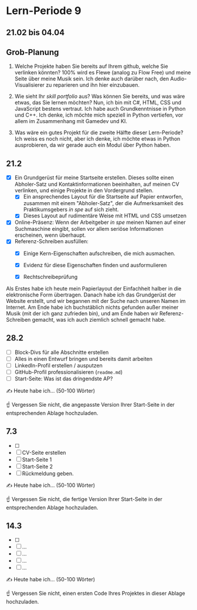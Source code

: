 # Lern-Periode 9
## 21.02 bis 04.04

## Grob-Planung
1. Welche Projekte haben Sie bereits auf Ihrem github, welche Sie verlinken könnten?
100% wird es Flewe (analog zu Flow Free) und meine Seite über meine Musik sein. Ich denke auch darüber nach, den Audio-Visualisierer zu reparieren und ihn hier einzubauen.

2. Wie sieht Ihr *skill portfolio* aus? Was können Sie bereits, und was wäre etwas, das Sie lernen möchten?
Nun, ich bin mit C#, HTML, CSS und JavaScript bestens vertraut. Ich habe auch Grundkenntnisse in Python und C++. Ich denke, ich möchte mich speziell in Python vertiefen, vor allem im Zusammenhang mit Gamedev und KI.

3. Was wäre ein gutes Projekt für die zweite Hälfte dieser Lern-Periode?
Ich weiss es noch nicht, aber ich denke, ich möchte etwas in Python ausprobieren, da wir gerade auch ein Modul über Python haben.

## 21.2
- [x] Ein Grundgerüst für meine Startseite erstellen. Dieses sollte einen Abholer-Satz und Kontaktinformationen beeinhalten, auf meinen CV verlinken, und einige Projekte in den Vordergrund stellen.
  - [x] Ein ansprechendes Layout für die Startseite auf Papier entworfen, zusammen mit einem "Abholer-Satz", der die Aufmerksamkeit des Praktikumsgebers *in spe* auf sich zieht.
  - [x] Dieses Layout auf rudimentäre Weise mit HTML und CSS umsetzen

- [x] Online-Präsenz: Wenn der Arbeitgeber *in spe* meinen Namen auf einer Suchmaschine eingibt, sollen vor allem seriöse Informationen erscheinen, wenn überhaupt. 
- [x] Referenz-Schreiben ausfüllen:
  - [x] Einige Kern-Eigenschaften aufschreiben, die mich ausmachen.
  - [x] Evidenz für diese Eigenschaften finden und ausformulieren
  - [x] Rechtschreibeprüfung


Als Erstes habe ich heute mein Papierlayout der Einfachheit halber in die elektronische Form übertragen. Danach habe ich das Grundgerüst der Website erstellt, und wir begannen mit der Suche nach unseren Namen im Internet. Am Ende habe ich buchstäblich nichts gefunden außer meiner Musik (mit der ich ganz zufrieden bin), und am Ende haben wir Referenz-Schreiben gemacht, was ich auch ziemlich schnell gemacht habe.

## 28.2

- [ ] Block-Divs für alle Abschnitte erstellen 
- [ ] Alles in einen Entwurf bringen und bereits damit arbeiten
- [ ] LinkedIn-Profil erstellen / ausputzen
- [ ] GitHub-Profil professionalisieren (`readme.md`)
- [ ] Start-Seite: Was ist das dringendste AP?

✍️ Heute habe ich... (50-100 Wörter)

☝️ Vergessen Sie nicht, die angepasste Version Ihrer Start-Seite in der entsprechenden Ablage hochzuladen.

## 7.3

- [ ] 
- [ ] CV-Seite erstellen
- [ ] Start-Seite 1
- [ ] Start-Seite 2
- [ ] Rückmeldung geben.

✍️ Heute habe ich... (50-100 Wörter)

☝️ Vergessen Sie nicht, die fertige Version Ihrer Start-Seite in der entsprechenden Ablage hochzuladen.

## 14.3

- [ ] 
- [ ] ...
- [ ] ...
- [ ] ...
- [ ] ...

✍️ Heute habe ich... (50-100 Wörter)

☝️ Vergessen Sie nicht, einen ersten Code Ihres Projektes in dieser Ablage hochzuladen.
